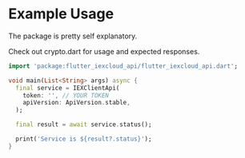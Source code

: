 # Example Usage

The package is pretty self explanatory.

Check out crypto.dart for usage and expected responses.

```dart
import 'package:flutter_iexcloud_api/flutter_iexcloud_api.dart';

void main(List<String> args) async {
  final service = IEXClientApi(
    token: '', // YOUR TOKEN
    apiVersion: ApiVersion.stable,
  );

  final result = await service.status();

  print('Service is ${result?.status}');
}
```
